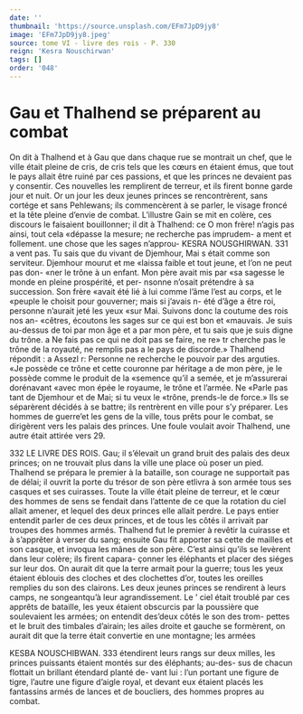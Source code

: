 ```yaml
---
date: ''
thumbnail: 'https://source.unsplash.com/EFm7JpD9jy8'
image: 'EFm7JpD9jy8.jpeg'
source: tome VI - livre des rois - P. 330
reign: 'Kesra Nouschirwan'
tags: []
order: '048'
---
```


# Gau et Thalhend se préparent au combat

On dit à Thalhend et à Gau que dans chaque rue
se montrait un chef, que le ville était pleine de cris,
de cris tels que les cœurs en étaient émus, que tout
le pays allait être ruiné par ces passions, et que
les princes ne devaient pas y consentir. Ces nouvelles les remplirent de terreur, et ils firent bonne garde jour et nuit. Or un jour les deux jeunes princes se rencontrèrent, sans cortége et sans Pehlewans; ils commencèrent à se parler, le visage froncé et la tête
pleine d’envie de combat. L’illustre Gain se mit en
colère, ces discours le faisaient bouillonner; il dit à Thalhend: ce O mon frère! n’agis pas ainsi, tout cela «dépasse la mesure; ne recherche pas imprudem-
a ment et follement. une chose que les sages n’approu-
KESRA NOUSGHIRWAN. 331 a vent pas. Tu sais que du vivant de Djemhour, Mai
s était comme son serviteur. Djemhour mourut et me «laissa faible et tout jeune, et l’on ne peut pas don- «ner le trône à un enfant. Mon père avait mis par «sa sagesse le monde en pleine prospérité, et per- nsonne n’osait prétendre à sa succession. Son frère
«avait été lié à lui comme l’âme l’est au corps, et le
«peuple le choisit pour gouverner; mais si j’avais n- été d’âge a être roi, personne n’aurait jeté les yeux
«sur Mai. Suivons donc la coutume des rois nos an- «cêtres, écoutons les sages sur ce qui est bon et «mauvais. Je suis au-dessus de toi par mon âge et
a par mon père, et tu sais que je suis digne du trône. a Ne fais pas ce qui ne doit pas se faire, ne re»
tr cherche pas le trône de la royauté, ne remplis pas
a le pays de discorde.» Thalhend répondit : a Assezl
r: Personne ne recherche le pouvoir par des arguties. «Je possède ce trône et cette couronne par héritage
a de mon père, je le possède comme le produit de la «semence qu’il a semée, et je m’assurerai dorénavant
«avec mon épée le royaume, le trône et l’armée. Ne
«Parle pas tant de Djemhour et de Mai; si tu veux le «trône, prends-le de force.»
Ils se séparèrent décidés à se battre; ils rentrèrent
en ville pour s’y préparer. Les hommes de guerre’et
les gens de la ville, tous prêts pour le combat, se dirigèrent vers les palais des princes. Une foule
voulait avoir Thalhend, une autre était attirée vers 29.

332 LE LIVRE DES ROIS.
Gau; il s’élevait un grand bruit des palais des deux
princes; on ne trouvait plus dans la ville une place où poser un pied. Thalhend se prépara le premier à
la bataille, son courage ne supportait pas de délai;
il ouvrit la porte du trésor de son père etlivra à son armée tous ses casques et ses cuirasses. Toute la ville était pleine de terreur, et le cœur des hommes de sens se fendait dans l’attente de ce que la rotation
du ciel allait amener, et lequel des deux princes elle allait perdre. Le pays entier entendit parler de ces deux princes, et de tous les côtés il arrivait par troupes des hommes armés. Thalhend fut le premier
à revêtir la cuirasse et à s’apprêter à verser du sang;
ensuite Gau fit apporter sa cette de mailles et son casque, et invoqua les mânes de son père. C’est ainsi
qu’ils se levèrent dans leur colère; ils firent capara-
çonner les éléphants et placer des siéges sur leur dos.
On aurait dit que la terre armait pour la guerre; tous les yeux étaient éblouis des cloches et des clochettes d’or, toutes les oreilles remplies du son des clairons.
Les deux jeunes princes se rendirent à leurs camps, ne songeantqu’à leur agrandissement. Le ’
ciel était troublé par ces apprêts de bataille, les yeux étaient obscurcis par la poussière que soulevaient les armées; on entendit des’deux côtés le son des trom-
pettes et le bruit des timbales d’airain; les ailes droite et gauche se formèrent, on aurait dit que la terre était convertie en une montagne; les armées

KESBA NOUSCHIBWAN. 333
étendirent leurs rangs sur deux milles, les princes puissants étaient montés sur des éléphants; au-des-
sus de chacun flottait un brillant étendard planté de- vant lui : l’un portant une figure de tigre, l’autre
une figure d’aigle royal, et devant eux étaient placés
les fantassins armés de lances et de boucliers, des hommes propres au combat.
